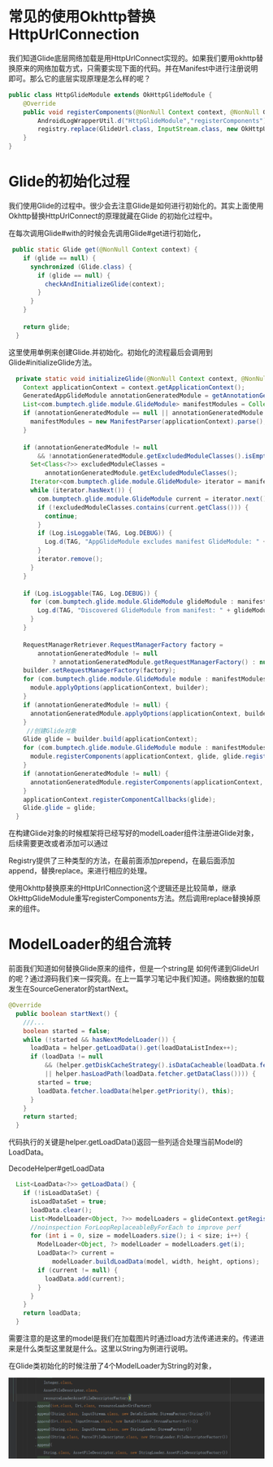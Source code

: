 # 常见的使用Okhttp替换HttpUrlConnection

我们知道Glide底层网络加载是用HttpUrlConnect实现的。如果我们要用okhttp替换原来的网络加载方式，只需要实现下面的代码。并在Manifest中进行注册说明即可。那么它的底层实现原理是怎么样的呢？

```java
public class HttpGlideModule extends OkHttpGlideModule {
    @Override
    public void registerComponents(@NonNull Context context, @NonNull Glide glide, @NonNull Registry registry) {
        AndroidLogWrapperUtil.d("HttpGlideModule","registerComponents");
        registry.replace(GlideUrl.class, InputStream.class, new OkHttpUrlLoader.Factory(OkHttpUtils.getOkHttpClient()));
    }
}
```

# Glide的初始化过程

我们使用Glide的过程中。很少会去注意Glide是如何进行初始化的。其实上面使用Okhttp替换HttpUrlConnect的原理就藏在Glide 的初始化过程中。

在每次调用Glide#with的时候会先调用Glide#get进行初始化，

```java
 public static Glide get(@NonNull Context context) {
    if (glide == null) {
      synchronized (Glide.class) {
        if (glide == null) {
          checkAndInitializeGlide(context);
        }
      }
    }

    return glide;
  }
```

这里使用单例来创建Glide.并初始化。初始化的流程最后会调用到Glide#initializeGlide方法。

```java
  private static void initializeGlide(@NonNull Context context, @NonNull GlideBuilder builder) {
    Context applicationContext = context.getApplicationContext();
    GeneratedAppGlideModule annotationGeneratedModule = getAnnotationGeneratedGlideModules();
    List<com.bumptech.glide.module.GlideModule> manifestModules = Collections.emptyList();
    if (annotationGeneratedModule == null || annotationGeneratedModule.isManifestParsingEnabled()) {
      manifestModules = new ManifestParser(applicationContext).parse();
    }

    if (annotationGeneratedModule != null
        && !annotationGeneratedModule.getExcludedModuleClasses().isEmpty()) {
      Set<Class<?>> excludedModuleClasses =
          annotationGeneratedModule.getExcludedModuleClasses();
      Iterator<com.bumptech.glide.module.GlideModule> iterator = manifestModules.iterator();
      while (iterator.hasNext()) {
        com.bumptech.glide.module.GlideModule current = iterator.next();
        if (!excludedModuleClasses.contains(current.getClass())) {
          continue;
        }
        if (Log.isLoggable(TAG, Log.DEBUG)) {
          Log.d(TAG, "AppGlideModule excludes manifest GlideModule: " + current);
        }
        iterator.remove();
      }
    }

    if (Log.isLoggable(TAG, Log.DEBUG)) {
      for (com.bumptech.glide.module.GlideModule glideModule : manifestModules) {
        Log.d(TAG, "Discovered GlideModule from manifest: " + glideModule.getClass());
      }
    }

    RequestManagerRetriever.RequestManagerFactory factory =
        annotationGeneratedModule != null
            ? annotationGeneratedModule.getRequestManagerFactory() : null;
    builder.setRequestManagerFactory(factory);
    for (com.bumptech.glide.module.GlideModule module : manifestModules) {//获取Manifest中声明的属性，
      module.applyOptions(applicationContext, builder);
    }
    if (annotationGeneratedModule != null) {
      annotationGeneratedModule.applyOptions(applicationContext, builder);
    }
     //创建Glide对象
    Glide glide = builder.build(applicationContext);
    for (com.bumptech.glide.module.GlideModule module : manifestModules) {//注册Manifest中声明的组件
      module.registerComponents(applicationContext, glide, glide.registry);
    }
    if (annotationGeneratedModule != null) {
      annotationGeneratedModule.registerComponents(applicationContext, glide, glide.registry);
    }
    applicationContext.registerComponentCallbacks(glide);
    Glide.glide = glide;
  }

```

在构建Glide对象的时候框架将已经写好的modelLoader组件注册进Glide对象，后续需要更改或者添加可以通过

Registry提供了三种类型的方法，在最前面添加prepend，在最后面添加append，替换replace。来进行相应的处理。

使用Okhttp替换原来的HttpUrlConnection这个逻辑还是比较简单，继承OkHttpGlideModule重写registerComponents方法。然后调用replace替换掉原来的组件。

# ModelLoader的组合流转

前面我们知道如何替换Glide原来的组件，但是一个string是 如何传递到GlideUrl的呢？通过源码我们来一探究竟。在上一篇学习笔记中我们知道。网络数据的加载发生在SourceGenerator的startNext。

```java
@Override
  public boolean startNext() {
    ///...
    boolean started = false;
    while (!started && hasNextModelLoader()) {
      loadData = helper.getLoadData().get(loadDataListIndex++);
      if (loadData != null
          && (helper.getDiskCacheStrategy().isDataCacheable(loadData.fetcher.getDataSource())
          || helper.hasLoadPath(loadData.fetcher.getDataClass()))) {
        started = true;
        loadData.fetcher.loadData(helper.getPriority(), this);
      }
    }
    return started;
  }
```

代码执行的关键是helper.getLoadData()返回一些列适合处理当前Model的LoadData。

DecodeHelper#getLoadData

```java
  List<LoadData<?>> getLoadData() {
    if (!isLoadDataSet) {
      isLoadDataSet = true;
      loadData.clear();
      List<ModelLoader<Object, ?>> modelLoaders = glideContext.getRegistry().getModelLoaders(model);
      //noinspection ForLoopReplaceableByForEach to improve perf
      for (int i = 0, size = modelLoaders.size(); i < size; i++) {
        ModelLoader<Object, ?> modelLoader = modelLoaders.get(i);
        LoadData<?> current =
            modelLoader.buildLoadData(model, width, height, options);
        if (current != null) {
          loadData.add(current);
        }
      }
    }
    return loadData;
  }
```

需要注意的是这里的model是我们在加载图片时通过load方法传递进来的。传递进来是什么类型这里就是什么。这里以String为例进行说明。

在Glide类初始化的时候注册了4个ModelLoader为String的对象，

![1588659413426](Glide初始化String组件.png)